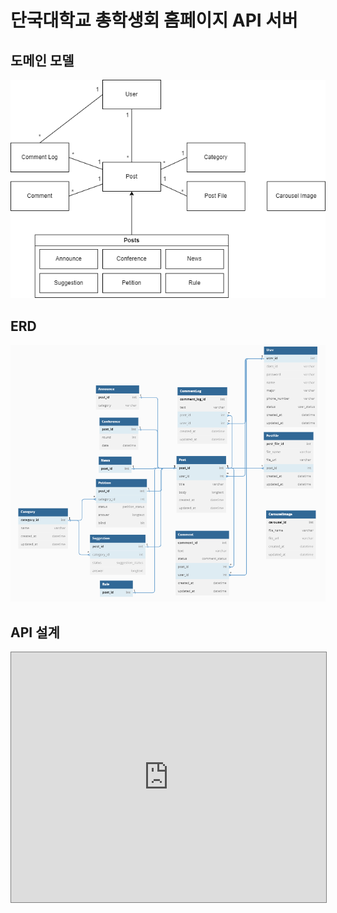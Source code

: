 # 단국대학교 총학생회 홈페이지 API 서버

## 도메인 모델

![Domain Model](./images/domain_model.png)

## ERD

![Entity Relationship Diagram](./images/erd.png)

## API 설계

<iframe width="100%" height="400px" style="border: 1px solid gray" src="https://docs.google.com/spreadsheets/d/e/2PACX-1vTlTkun42s-MDzTOTRyZHzhei-LFUOaKmT25nej-lLlPls_ry8oW2Um8TQuf8mvhiwaYova0_6gevJ4/pubhtml?gid=72451226&amp;single=true&amp;widget=true&amp;headers=false"></iframe>